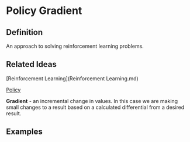 # Policy Gradient

## Definition

An approach to solving reinforcement learning problems.


## Related Ideas

[Reinforcement Learning](Reinforcement Learning.md)

[Policy](Policy.md)

**Gradient** - an incremental change in values.
In this case we are making small changes to a result based on a calculated differential from a desired result.


## Examples


